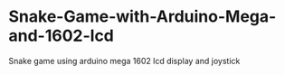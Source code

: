 # Snake-Game-with-Arduino-Mega-and-1602-lcd
Snake game using arduino mega 1602 lcd display and joystick
